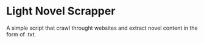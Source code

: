 
# Light Novel Scrapper

A simple script that crawl throught websites and extract novel content in the form of .txt.